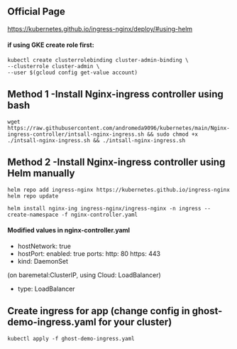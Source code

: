## Official Page
https://kubernetes.github.io/ingress-nginx/deploy/#using-helm

#### if using GKE create role first:
```
kubectl create clusterrolebinding cluster-admin-binding \
--clusterrole cluster-admin \
--user $(gcloud config get-value account)
```

## Method 1 -Install Nginx-ingress controller using bash
```
wget https://raw.githubusercontent.com/andromeda9096/kubernetes/main/Nginx-ingress-controller/intsall-nginx-ingress.sh && sudo chmod +x ./intsall-nginx-ingress.sh && ./intsall-nginx-ingress.sh
```


## Method 2 -Install Nginx-ingress controller using Helm manually
```
helm repo add ingress-nginx https://kubernetes.github.io/ingress-nginx
helm repo update
```

```
helm install nginx-ing ingress-nginx/ingress-nginx -n ingress --create-namespace -f nginx-controller.yaml
```


#### Modified values in nginx-controller.yaml

-   hostNetwork: true
-   hostPort:
    enabled: true
    ports:
      http: 80
      https: 443
-   kind: DaemonSet

(on baremetal:ClusterIP, using Cloud: LoadBalancer)
-   type: LoadBalancer



## Create ingress for app (change config in ghost-demo-ingress.yaml for your cluster)

```
kubectl apply -f ghost-demo-ingress.yaml
```

